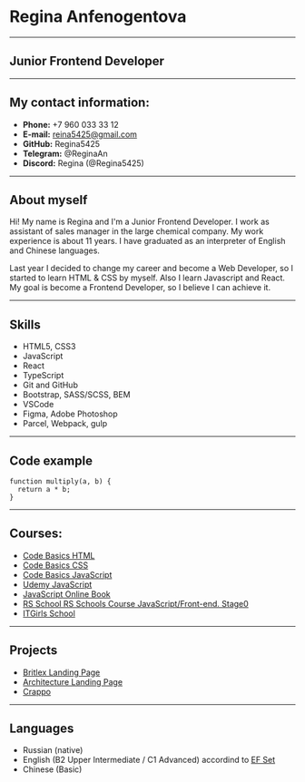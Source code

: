 # Regina Anfenogentova
***
## Junior Frontend Developer
***
## My contact information:
* **Phone:** +7 960 033 33 12
* **E-mail:** reina5425@gmail.com
* **GitHub:** Regina5425
* **Telegram:** @ReginaAn
* **Discord:** Regina (@Regina5425)

***
## About myself
Hi! My name is Regina and I'm a Junior Frontend Developer. I work as assistant of sales manager in the large chemical company. My work experience is about 11 years.
I have graduated as an interpreter of English and Chinese languages. 

Last year I decided to change my career and become a Web Developer, so I started to learn HTML & CSS by myself. Also I learn Javascript and React. My goal is become a Frontend Developer, so I believe I can achieve it.

***
## Skills
* HTML5, CSS3
* JavaScript
* React
* TypeScript
* Git and GitHub
* Bootstrap, SASS/SCSS, BEM
* VSCode
* Figma, Adobe Photoshop
* Parcel, Webpack, gulp

***
## Code example
```
function multiply(a, b) {
  return a * b;
}
```
***
## Courses:
* [Code Basics HTML](https://ru.code-basics.com/languages/html)
* [Code Basics CSS](https://ru.code-basics.com/languages/css)
* [Code Basics JavaScript](https://ru.code-basics.com/languages/javascript)
* [Udemy JavaScript](https://www.udemy.com/course/javascript_full/)
* [JavaScript Online Book](https://learn.javascript.ru/)
* [RS School RS Schools Course JavaScript/Front-end. Stage0](https://rs.school/js-stage0/)
* [ITGirls School](https://itgirlschool.com/)

***
## Projects
* [Britlex Landing Page](https://github.com/Regina5425/Britlex)
* [Architecture Landing Page](https://github.com/Regina5425/Architecture)
* [Crappo](https://github.com/Regina5425/Crappo)

***
## Languages
* Russian (native)
* English (B2 Upper Intermediate / C1 Advanced) accordind to [EF Set](https://www.efset.org/ru/ef-set-50/)
* Chinese (Basic)
